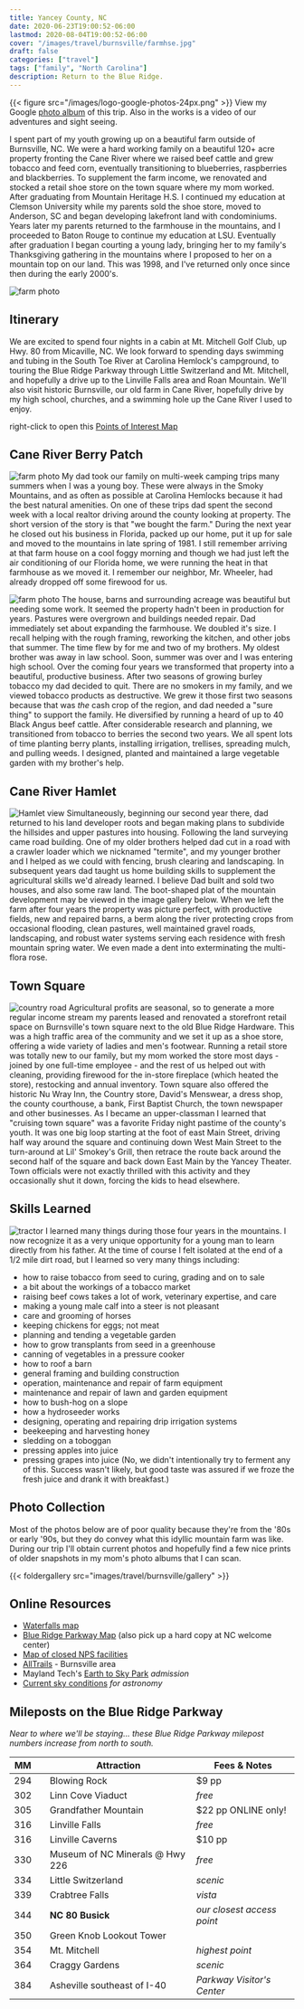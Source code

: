 ```yaml
---
title: Yancey County, NC
date: 2020-06-23T19:00:52-06:00
lastmod: 2020-08-04T19:00:52-06:00
cover: "/images/travel/burnsville/farmhse.jpg"
draft: false
categories: ["travel"]
tags: ["family", "North Carolina"]
description: Return to the Blue Ridge.
---
```


{{< figure src="/images/logo-google-photos-24px.png" >}} View my Google [photo album](https://photos.app.goo.gl/MekmKA7SwhLwT7Pk8) of this trip. Also in the works is a video of our adventures and sight seeing. 

I spent part of my youth growing up on a beautiful farm outside of Burnsville, NC. We were a hard working family on a beautiful 120+ acre property fronting the Cane River where we raised beef cattle and grew tobacco and feed corn, eventually transitioning to blueberries, raspberries and blackberries. To supplement the farm income, we renovated and stocked a retail shoe store on the town square where my mom worked. After graduating from Mountain Heritage H.S. I continued my education at Clemson University while my parents sold the shoe store, moved to Anderson, SC and began developing lakefront land with condominiums. Years later my parents returned to the farmhouse in the mountains, and I proceeded to Baton Rouge to continue my education at LSU. Eventually after graduation I began courting a young lady, bringing her to my family's Thanksgiving gathering in the mountains where I proposed to her on a mountain top on our land. This was 1998, and I've returned only once since then during the early 2000's.

![farm photo](/images/travel/burnsville/foggy-road.jpg)

## Itinerary

We are excited to spend four nights in a cabin at Mt. Mitchell Golf Club, up Hwy. 80 from Micaville, NC. We look forward to spending days  swimming and tubing in the South Toe River at Carolina Hemlock's campground, to touring the Blue Ridge Parkway through Little Switzerland and Mt. Mitchell, and hopefully a drive up to the Linville Falls area and Roan Mountain. We'll also visit historic Burnsville, our old farm in Cane River, hopefully drive by my high school, churches, and a swimming hole up the Cane River I used to enjoy.

right-click to open this [Points of Interest Map](https://howisjames.github.io/maps/burnsville/)

## Cane River Berry Patch

![farm photo](/images/travel/burnsville/barn.jpg#floatright)
My dad took our family on multi-week camping trips many summers when I was a young boy. These were always in the Smoky Mountains, and as often as possible at Carolina Hemlocks because it had the best natural amenities. On one of these trips dad spent the second week with a local realtor driving around the county looking at property. The short version of the story is that "we bought the farm." During the next year he closed out his business in Florida, packed up our home, put it up for sale and moved to the mountains in late spring of 1981. I still remember arriving at that farm house on a cool foggy morning and though we had just left the air conditioning of our Florida home, we were running the heat in that farmhouse as we moved it. I remember our neighbor, Mr. Wheeler, had already dropped off some firewood for us. 

![farm photo](/images/travel/burnsville/barnyard.jpg#floatright)
The house, barns and surrounding acreage was beautiful but needing some work. It seemed the property hadn't been in production for years. Pastures were overgrown and buildings needed repair. Dad immediately set about expanding the farmhouse. We doubled it's size. I recall helping with the rough framing, reworking the kitchen, and other jobs that summer. The time flew by for me and two of my brothers. My oldest brother was away in law school. Soon, summer was over and I was entering high school. Over the coming four years we transformed that property into a beautiful, productive business. After two seasons of growing burley tobacco my dad decided to quit. There are no smokers in my family, and we viewed tobacco products as destructive. We grew it those first two seasons because that was *the* cash crop of the region, and dad needed a "sure thing" to support the family. He diversified by running a heard of up to 40 Black Angus beef cattle. After considerable research and planning, we transitioned from tobacco to berries the second two years. We all spent lots of time planting berry plants, installing irrigation, trellises, spreading mulch, and pulling weeds. I designed, planted and maintained a large vegetable garden with my brother's help.

## Cane River Hamlet

![Hamlet view](/images/travel/burnsville/lot21.jpg#floatright)
Simultaneously, beginning our second year there, dad returned to his land developer roots and began making plans to subdivide the hillsides and upper pastures into housing. Following the land surveying came road building. One of my older brothers helped dad cut in a road with a crawler loader which we nicknamed "termite", and my younger brother and I helped as we could with fencing, brush clearing and landscaping. In subsequent years dad taught us home building skills to supplement the agricultural skills we'd already learned. I believe Dad built and sold two houses, and also some raw land. The boot-shaped plat of the mountain development may be viewed in the image gallery below. 
When we left the farm after four years the property was picture perfect, with productive fields, new and repaired barns, a berm along the river protecting crops from occasional flooding, clean pastures, well maintained gravel roads, landscaping, and robust water systems serving each residence with fresh mountain spring water. We even made a dent into exterminating the multi-flora rose.

## Town Square

![country road](/images/travel/burnsville/town-square.jpg#floatright)
Agricultural profits are seasonal, so to generate a more regular income stream my parents leased and renovated a storefront retail space on Burnsville's town square next to the old Blue Ridge Hardware. This was a high traffic area of the community and we set it up as a shoe store, offering a wide variety of ladies and men's footwear. Running a retail store was totally new to our family, but my mom worked the store most days - joined by one full-time employee - and the rest of us helped out with cleaning, providing firewood for the in-store fireplace (which heated the store), restocking and annual inventory. Town square also offered the historic Nu Wray Inn, the Country store, David's Menswear, a dress shop, the county courthouse, a bank, First Baptist Church, the town newspaper and other businesses. As I became an upper-classman I learned that "cruising town square" was a favorite Friday night pastime of the county's youth. It was one big loop starting at the foot of east Main Street, driving half way around the square and continuing down West Main Street to the turn-around at Lil' Smokey's Grill, then retrace the route back around the second half of the square and back down East Main by the Yancey Theater. Town officials were not exactly thrilled with this activity and they occasionally shut it down, forcing the kids to head elsewhere.

## Skills Learned

![tractor](/images/travel/burnsville/tractor.jpg#floatright)
I learned many things during those four years in the mountains. I now recognize it as a very unique opportunity for a young man to learn directly from his father. At the time of course I felt isolated at the end of a 1/2 mile dirt road, but I learned so very many things including:

- how to raise tobacco from seed to curing, grading and on to sale
- a bit about the workings of a tobacco market
- raising beef cows takes a lot of work, veterinary expertise, and care
- making a young male calf into a steer is not pleasant
- care and grooming of horses
- keeping chickens for eggs; not meat
- planning and tending a vegetable garden
- how to grow transplants from seed in a greenhouse
- canning of vegetables in a pressure cooker
- how to roof a barn
- general framing and building construction
- operation, maintenance and repair of farm equipment
- maintenance and repair of lawn and garden equipment
- how to bush-hog on a slope
- how a hydroseeder works
- designing, operating and repairing drip irrigation systems
- beekeeping and harvesting honey
- sledding on a toboggan
- pressing apples into juice
- pressing grapes into juice (No, we didn't intentionally try to ferment any of this. Success wasn't likely, but good taste was assured if we froze the fresh juice and drank it with breakfast.)


## Photo Collection
Most of the photos below are of poor quality because they're from the '80s or early '90s, but they do convey what this idyllic mountain farm was like. During our trip I'll obtain current photos and hopefully find a few nice prints of older snapshots in my mom's photo albums that I can scan.

{{< foldergallery src="images/travel/burnsville/gallery" >}}

## Online Resources
- [Waterfalls map](https://www.wncwaterfalls.info/map.html)
- [Blue Ridge Parkway Map](https://www.blueridgeparkway.org/parkway-map/)
(also pick up a hard copy at NC welcome center)
- [Map of closed NPS facilities](https://www.nps.gov/maps/full.html?mapId=e212fcb5-4ff9-4787-bbe4-3d40cc0d0daa#13/36.4343/-81.2097)
- [AllTrails](https://www.alltrails.com/explore/us/north-carolina/burnsville) - Burnsville area
- Mayland Tech's [Earth to Sky Park](https://www.mayland.edu/foundation/foundation-projects/earth-to-sky-park/) *admission*
- [Current sky conditions](https://www.cleardarksky.com/c/BRdgObNCkey.html) *for astronomy*

## Mileposts on the Blue Ridge Parkway

*Near to where we'll be staying... these Blue Ridge Parkway milepost numbers increase from north to south.*

|     MM	 |    |   	Attraction	|    Fees & Notes          |
| ---  | --- | --- | --- |
|  294  | |  Blowing Rock | $9 pp |
|  302  | |  Linn Cove Viaduct | *free* |
|  305  | |  Grandfather Mountain | $22 pp ONLINE only! |
|  316  | |  Linville Falls  | *free* |
|  316  | |  Linville Caverns | $10 pp |
|  330  | |  Museum of NC Minerals @ Hwy 226 | *free* |
|  334  | |  Little Switzerland | *scenic* |
|  339  | |  Crabtree Falls | *vista* |
|  344  | |  **NC 80 Busick**  | *our closest access point* |
|  350  | |  Green Knob Lookout Tower |  |
|  354  | |  Mt. Mitchell | *highest point* |
|  364  | |  Craggy Gardens | *scenic* |
|  384  | |  Asheville southeast of I-40 | *Parkway Visitor's Center* |
